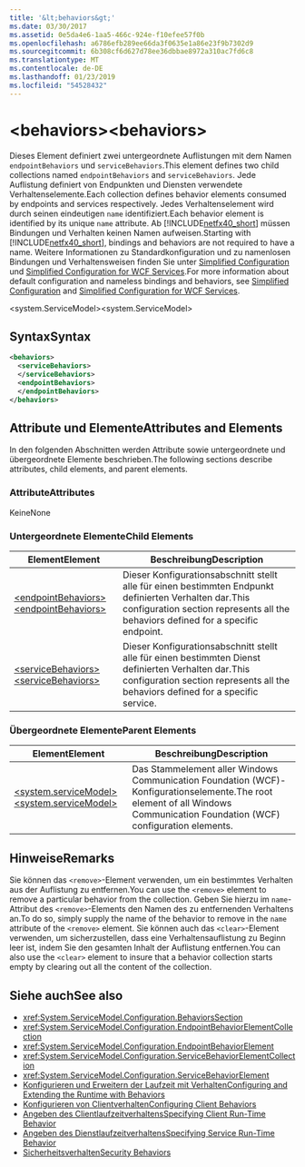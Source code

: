 ```yaml
---
title: '&lt;behaviors&gt;'
ms.date: 03/30/2017
ms.assetid: 0e5da4e6-1aa5-466c-924e-f10efee57f0b
ms.openlocfilehash: a6786efb289ee66da3f0635e1a86e23f9b7302d9
ms.sourcegitcommit: 6b308cf6d627d78ee36dbbae8972a310ac7fd6c8
ms.translationtype: MT
ms.contentlocale: de-DE
ms.lasthandoff: 01/23/2019
ms.locfileid: "54528432"
---
```

# <a name="ltbehaviorsgt"></a><span data-ttu-id="7f81e-102">&lt;behaviors&gt;</span><span class="sxs-lookup"><span data-stu-id="7f81e-102">&lt;behaviors&gt;</span></span>
<span data-ttu-id="7f81e-103">Dieses Element definiert zwei untergeordnete Auflistungen mit dem Namen `endpointBehaviors` und `serviceBehaviors`.</span><span class="sxs-lookup"><span data-stu-id="7f81e-103">This element defines two child collections named `endpointBehaviors` and `serviceBehaviors`.</span></span>  <span data-ttu-id="7f81e-104">Jede Auflistung definiert von Endpunkten und Diensten verwendete Verhaltenselemente.</span><span class="sxs-lookup"><span data-stu-id="7f81e-104">Each collection defines behavior elements consumed by endpoints and services respectively.</span></span> <span data-ttu-id="7f81e-105">Jedes Verhaltenselement wird durch seinen eindeutigen `name` identifiziert.</span><span class="sxs-lookup"><span data-stu-id="7f81e-105">Each behavior element is identified by its unique `name` attribute.</span></span> <span data-ttu-id="7f81e-106">Ab [!INCLUDE[netfx40_short](../../../../../includes/netfx40-short-md.md)] müssen Bindungen und Verhalten keinen Namen aufweisen.</span><span class="sxs-lookup"><span data-stu-id="7f81e-106">Starting with [!INCLUDE[netfx40_short](../../../../../includes/netfx40-short-md.md)], bindings and behaviors are not required to have a name.</span></span> <span data-ttu-id="7f81e-107">Weitere Informationen zu Standardkonfiguration und zu namenlosen Bindungen und Verhaltensweisen finden Sie unter [Simplified Configuration](../../../../../docs/framework/wcf/simplified-configuration.md) und [Simplified Configuration for WCF Services](../../../../../docs/framework/wcf/samples/simplified-configuration-for-wcf-services.md).</span><span class="sxs-lookup"><span data-stu-id="7f81e-107">For more information about default configuration and nameless bindings and behaviors, see [Simplified Configuration](../../../../../docs/framework/wcf/simplified-configuration.md) and [Simplified Configuration for WCF Services](../../../../../docs/framework/wcf/samples/simplified-configuration-for-wcf-services.md).</span></span>  
  
 <span data-ttu-id="7f81e-108">\<system.ServiceModel></span><span class="sxs-lookup"><span data-stu-id="7f81e-108">\<system.ServiceModel></span></span>  
  
## <a name="syntax"></a><span data-ttu-id="7f81e-109">Syntax</span><span class="sxs-lookup"><span data-stu-id="7f81e-109">Syntax</span></span>  
  
```xml  
<behaviors>
  <serviceBehaviors>
  </serviceBehaviors>
  <endpointBehaviors>
  </endpointBehaviors>
</behaviors>
```  
  
## <a name="attributes-and-elements"></a><span data-ttu-id="7f81e-110">Attribute und Elemente</span><span class="sxs-lookup"><span data-stu-id="7f81e-110">Attributes and Elements</span></span>  
 <span data-ttu-id="7f81e-111">In den folgenden Abschnitten werden Attribute sowie untergeordnete und übergeordnete Elemente beschrieben.</span><span class="sxs-lookup"><span data-stu-id="7f81e-111">The following sections describe attributes, child elements, and parent elements.</span></span>  
  
### <a name="attributes"></a><span data-ttu-id="7f81e-112">Attribute</span><span class="sxs-lookup"><span data-stu-id="7f81e-112">Attributes</span></span>  
 <span data-ttu-id="7f81e-113">Keine</span><span class="sxs-lookup"><span data-stu-id="7f81e-113">None</span></span>  
  
### <a name="child-elements"></a><span data-ttu-id="7f81e-114">Untergeordnete Elemente</span><span class="sxs-lookup"><span data-stu-id="7f81e-114">Child Elements</span></span>  
  
|<span data-ttu-id="7f81e-115">Element</span><span class="sxs-lookup"><span data-stu-id="7f81e-115">Element</span></span>|<span data-ttu-id="7f81e-116">Beschreibung</span><span class="sxs-lookup"><span data-stu-id="7f81e-116">Description</span></span>|  
|-------------|-----------------|  
|[<span data-ttu-id="7f81e-117">\<endpointBehaviors></span><span class="sxs-lookup"><span data-stu-id="7f81e-117">\<endpointBehaviors></span></span>](../../../../../docs/framework/configure-apps/file-schema/wcf/endpointbehaviors.md)|<span data-ttu-id="7f81e-118">Dieser Konfigurationsabschnitt stellt alle für einen bestimmten Endpunkt definierten Verhalten dar.</span><span class="sxs-lookup"><span data-stu-id="7f81e-118">This configuration section represents all the behaviors defined for a specific endpoint.</span></span>|  
|[<span data-ttu-id="7f81e-119">\<serviceBehaviors></span><span class="sxs-lookup"><span data-stu-id="7f81e-119">\<serviceBehaviors></span></span>](../../../../../docs/framework/configure-apps/file-schema/wcf/servicebehaviors.md)|<span data-ttu-id="7f81e-120">Dieser Konfigurationsabschnitt stellt alle für einen bestimmten Dienst definierten Verhalten dar.</span><span class="sxs-lookup"><span data-stu-id="7f81e-120">This configuration section represents all the behaviors defined for a specific service.</span></span>|  
  
### <a name="parent-elements"></a><span data-ttu-id="7f81e-121">Übergeordnete Elemente</span><span class="sxs-lookup"><span data-stu-id="7f81e-121">Parent Elements</span></span>  
  
|<span data-ttu-id="7f81e-122">Element</span><span class="sxs-lookup"><span data-stu-id="7f81e-122">Element</span></span>|<span data-ttu-id="7f81e-123">Beschreibung</span><span class="sxs-lookup"><span data-stu-id="7f81e-123">Description</span></span>|  
|-------------|-----------------|  
|[<span data-ttu-id="7f81e-124">\<system.serviceModel></span><span class="sxs-lookup"><span data-stu-id="7f81e-124">\<system.serviceModel></span></span>](../../../../../docs/framework/configure-apps/file-schema/wcf/system-servicemodel.md)|<span data-ttu-id="7f81e-125">Das Stammelement aller Windows Communication Foundation (WCF)-Konfigurationselemente.</span><span class="sxs-lookup"><span data-stu-id="7f81e-125">The root element of all Windows Communication Foundation (WCF) configuration elements.</span></span>|  
  
## <a name="remarks"></a><span data-ttu-id="7f81e-126">Hinweise</span><span class="sxs-lookup"><span data-stu-id="7f81e-126">Remarks</span></span>  
 <span data-ttu-id="7f81e-127">Sie können das `<remove>`-Element verwenden, um ein bestimmtes Verhalten aus der Auflistung zu entfernen.</span><span class="sxs-lookup"><span data-stu-id="7f81e-127">You can use the `<remove>` element to remove a particular behavior from the collection.</span></span> <span data-ttu-id="7f81e-128">Geben Sie hierzu im `name`-Attribut des `<remove>`-Elements den Namen des zu entfernenden Verhaltens an.</span><span class="sxs-lookup"><span data-stu-id="7f81e-128">To do so, simply supply the name of the behavior to remove in the `name` attribute of the `<remove>` element.</span></span>  <span data-ttu-id="7f81e-129">Sie können auch das `<clear>`-Element verwenden, um sicherzustellen, dass eine Verhaltensauflistung zu Beginn leer ist, indem Sie den gesamten Inhalt der Auflistung entfernen.</span><span class="sxs-lookup"><span data-stu-id="7f81e-129">You can also use the `<clear>` element to insure that a behavior collection starts empty by clearing out all the content of the collection.</span></span>  
  
## <a name="see-also"></a><span data-ttu-id="7f81e-130">Siehe auch</span><span class="sxs-lookup"><span data-stu-id="7f81e-130">See also</span></span>
- <xref:System.ServiceModel.Configuration.BehaviorsSection>
- <xref:System.ServiceModel.Configuration.EndpointBehaviorElementCollection>
- <xref:System.ServiceModel.Configuration.EndpointBehaviorElement>
- <xref:System.ServiceModel.Configuration.ServiceBehaviorElementCollection>
- <xref:System.ServiceModel.Configuration.ServiceBehaviorElement>
- [<span data-ttu-id="7f81e-131">Konfigurieren und Erweitern der Laufzeit mit Verhalten</span><span class="sxs-lookup"><span data-stu-id="7f81e-131">Configuring and Extending the Runtime with Behaviors</span></span>](../../../../../docs/framework/wcf/extending/configuring-and-extending-the-runtime-with-behaviors.md)
- [<span data-ttu-id="7f81e-132">Konfigurieren von Clientverhalten</span><span class="sxs-lookup"><span data-stu-id="7f81e-132">Configuring Client Behaviors</span></span>](../../../../../docs/framework/wcf/configuring-client-behaviors.md)
- [<span data-ttu-id="7f81e-133">Angeben des Clientlaufzeitverhaltens</span><span class="sxs-lookup"><span data-stu-id="7f81e-133">Specifying Client Run-Time Behavior</span></span>](../../../../../docs/framework/wcf/specifying-client-run-time-behavior.md)
- [<span data-ttu-id="7f81e-134">Angeben des Dienstlaufzeitverhaltens</span><span class="sxs-lookup"><span data-stu-id="7f81e-134">Specifying Service Run-Time Behavior</span></span>](../../../../../docs/framework/wcf/specifying-service-run-time-behavior.md)
- [<span data-ttu-id="7f81e-135">Sicherheitsverhalten</span><span class="sxs-lookup"><span data-stu-id="7f81e-135">Security Behaviors</span></span>](../../../../../docs/framework/wcf/feature-details/security-behaviors-in-wcf.md)
